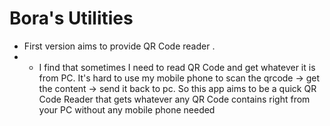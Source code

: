 # Bora's Utilities

- First version aims to provide QR Code reader .
- - I find that sometimes I need to read QR Code and get whatever it is from PC. It's hard to use my mobile phone to scan the qrcode -> get the content -> send it back to pc. So this app aims to be a quick QR Code Reader that gets whatever any QR Code contains right from your PC without any mobile phone needed
